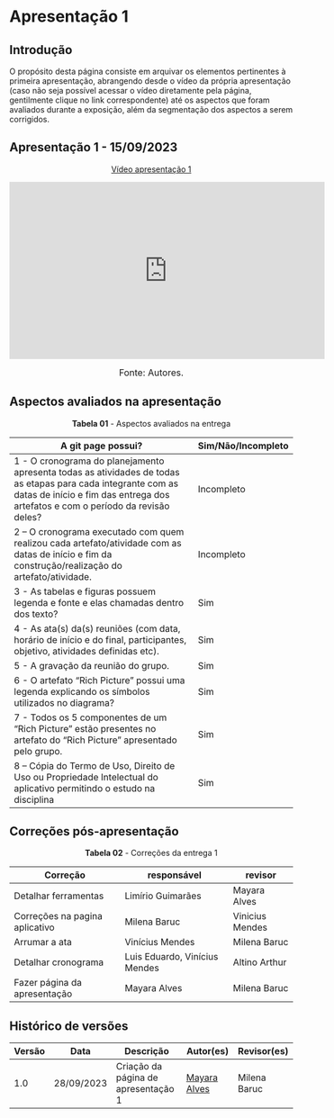 # Apresentação 1

## Introdução

O propósito desta página consiste em arquivar os elementos pertinentes à primeira apresentação, abrangendo desde o vídeo da própria apresentação (caso não seja possível acessar o vídeo diretamente pela página, gentilmente clique no link correspondente) até os aspectos que foram avaliados durante a exposição, além da segmentação dos aspectos a serem corrigidos.

## Apresentação 1 - 15/09/2023

<p style="text-align: center"><a href="https://www.youtube.com/watch?v=e7p8hn9R-GQ" target="blanket">Vídeo apresentação 1</a></p>

<p style="text-align: center"><iframe width="560" height="315" src="https://www.youtube.com/watch?v=e7p8hn9R-GQ" title="YouTube video player" frameborder="0" allow="accelerometer; autoplay; clipboard-write; encrypted-media; gyroscope; picture-in-picture; web-share" allowfullscreen></iframe></p>

<font size="3"><p style="text-align: center">Fonte: Autores.</p></font>

## Aspectos avaliados na apresentação
<p align="center"><b>Tabela 01</b> - Aspectos avaliados na entrega </p>

A git page possui?  | Sim/Não/Incompleto
--------- | ------
1 - O cronograma do planejamento apresenta todas as atividades de todas as etapas para cada integrante com as datas de início e fim das entrega dos artefatos e com o período da revisão deles? | Incompleto 
2 – O cronograma executado com quem realizou cada artefato/atividade com as datas de início e fim da construção/realização do artefato/atividade. | Incompleto
3 - As tabelas e figuras possuem legenda e fonte e elas chamadas dentro dos texto? | Sim
4 - As ata(s) da(s) reuniões (com data, horário de início e do final, participantes, objetivo, atividades definidas etc). | Sim
5 - A gravação da reunião do grupo. | Sim
6 - O artefato “Rich Picture” possui uma legenda explicando os símbolos utilizados no diagrama? | Sim
7 - Todos os 5 componentes de um “Rich Picture” estão presentes no artefato do “Rich Picture” apresentado pelo grupo. | Sim
8 – Cópia do Termo de Uso, Direito de Uso ou Propriedade Intelectual do aplicativo permitindo o estudo na disciplina | Sim

## Correções pós-apresentação
<p align="center"><b>Tabela 02</b> - Correções da entrega 1 </p>

Correção | responsável | revisor 
--------- | --------------- | ------
Detalhar ferramentas | Limírio Guimarães | Mayara Alves
Correções na pagina aplicativo | Milena Baruc | Vinicius Mendes
Arrumar a ata | Vinícius Mendes | Milena Baruc
Detalhar cronograma | Luis Eduardo, Vinícius Mendes | Altino Arthur
Fazer página da apresentação | Mayara Alves | Milena Baruc

## Histórico de versões 

Versão  |   Data   | Descrição | Autor(es) | Revisor(es)
--------- | ------ | ------ | ---------- | ----------
1.0 | 28/09/2023| Criação da página de apresentação 1 | [Mayara Alves](https://github.com/Mayara-tech) | Milena Baruc

